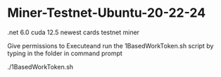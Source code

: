 # Miner-Testnet-Ubuntu-20-22-24
.net 6.0 cuda 12.5 newest cards testnet miner

Give permissions to Executeand run the 1BasedWorkToken.sh script by typing in the folder in command prompt


./1BasedWorkToken.sh
